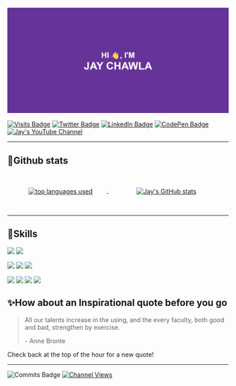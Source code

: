 ![Jay Chawla's banner](./assets/header.png)

[![Visits Badge](https://badges.pufler.dev/visits/chawlajay/chawlajay)](https://chawlajay.github.io/portfolio/)
[![Twitter Badge](https://img.shields.io/badge/Twitter-Profile-informational?style=flat&logo=twitter&logoColor=white&color=1CA2F1)](https://twitter.com/chawlajay111)
[![LinkedIn Badge](https://img.shields.io/badge/LinkedIn-Profile-informational?style=flat&logo=linkedin&logoColor=white&color=0D76A8)](https://www.linkedin.com/in/chawlajay111/)
[![CodePen Badge](https://img.shields.io/badge/CodePen-Profile-informational?style=flat&logo=codepen&logoColor=white&color=black)](https://codepen.io/chawlajay143)
[![Jay's YouTube Channel](https://img.shields.io/youtube/channel/subscribers/UCW-Wc0jjph3L2dMbGcxj4Yg?style=social)](https://www.youtube.com/c/JayChawla)
- - -

## 📝Github stats
<a href="https://github.com/chawlajay" style="padding:1rem">
  <img align="center" alt="top languages used" style="margin:2rem" src="https://github-readme-stats.vercel.app/api/top-langs/?username=chawlajay&hide=php&theme=nightowl" />
</a>
<a href="https://github.com/chawlajay" style="padding:1rem">
  <img align="center" alt="Jay's GitHub stats" style="margin:2rem" src="https://github-readme-stats.vercel.app/api?username=chawlajay&theme=tokyonight&show_icons=true" />
</a>

- - -

## 💼Skills
![](https://img.shields.io/badge/C-00599C?style=flat&logo=c&logoColor=white)
![](https://img.shields.io/badge/C%2B%2B-00599C?style=flat&logo=c%2B%2B&logoColor=white)

![](https://img.shields.io/badge/HTML-239120?style=flat&logo=html5&logoColor=white)
![](https://img.shields.io/badge/CSS-239120?&style=flat&logo=css3&logoColor=white)
![](https://img.shields.io/badge/JavaScript-F7DF1E?style=flat&logo=javascript&logoColor=black)

![](https://img.shields.io/badge/MongoDB-4EA94B?style=flat&logo=mongodb&logoColor=white)
![](https://img.shields.io/badge/Express.js-404D59?style=flat)
![](https://img.shields.io/badge/React-20232A?style=flat&logo=react&logoColor=61DAFB)
![](https://img.shields.io/badge/Node.js-43853D?style=flat&logo=node.js&logoColor=white)

## ✨How about an Inspirational quote before you go
> <p>All our talents increase in the using, and the every faculty, both good and bad, strengthen by exercise.</p>
>
> <p>- Anne Bronte</p>

Check back at the top of the hour for a new quote!

- - -

![Commits Badge](https://badges.pufler.dev/commits/monthly/chawlajay)
[![Channel Views](https://img.shields.io/youtube/channel/views/UCW-Wc0jjph3L2dMbGcxj4Yg?style=social)](https://www.youtube.com/c/JayChawla)
